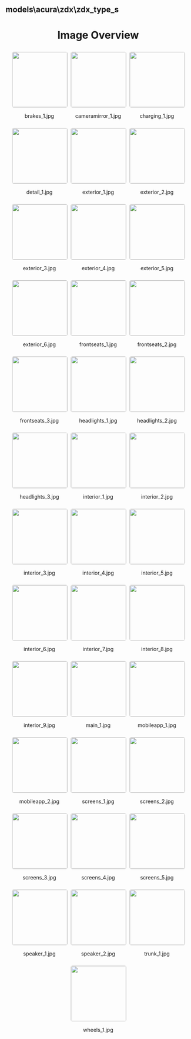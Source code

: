 ## models\acura\zdx\zdx_type_s

<style>
    .image-gallery {
        display: flex;
        flex-wrap: wrap;
        gap: 10px;
        justify-content: center;
        padding: 10px;
    }
    .image-gallery img {
        width: 150px;
        height: auto;
        border: 1px solid #ddd;
        border-radius: 5px;
    }
    .image-gallery div {
        flex: 1 1 calc(33.333% - 20px); /* Three images per row on large screens */
        max-width: 150px;
        text-align: center;
    }
    @media (max-width: 768px) {
        .image-gallery div {
            flex: 1 1 calc(50% - 20px); /* Two images per row on medium screens */
        }
    }
    @media (max-width: 480px) {
        .image-gallery div {
            flex: 1 1 100%; /* One image per row on small screens */
        }
    }
</style>
<h1 style ="text-align: center;"> Image Overview </h1> <div class="image-gallery">
<div>
<img src="https://media.evkx.net/multimedia/models/acura/zdx/zdx_type_s/brakes_1_st.jpg">
<p>brakes_1.jpg</p>
</div>
<div>
<img src="https://media.evkx.net/multimedia/models/acura/zdx/zdx_type_s/cameramirror_1_st.jpg">
<p>cameramirror_1.jpg</p>
</div>
<div>
<img src="https://media.evkx.net/multimedia/models/acura/zdx/zdx_type_s/charging_1_st.jpg">
<p>charging_1.jpg</p>
</div>
<div>
<img src="https://media.evkx.net/multimedia/models/acura/zdx/zdx_type_s/detail_1_st.jpg">
<p>detail_1.jpg</p>
</div>
<div>
<img src="https://media.evkx.net/multimedia/models/acura/zdx/zdx_type_s/exterior_1_st.jpg">
<p>exterior_1.jpg</p>
</div>
<div>
<img src="https://media.evkx.net/multimedia/models/acura/zdx/zdx_type_s/exterior_2_st.jpg">
<p>exterior_2.jpg</p>
</div>
<div>
<img src="https://media.evkx.net/multimedia/models/acura/zdx/zdx_type_s/exterior_3_st.jpg">
<p>exterior_3.jpg</p>
</div>
<div>
<img src="https://media.evkx.net/multimedia/models/acura/zdx/zdx_type_s/exterior_4_st.jpg">
<p>exterior_4.jpg</p>
</div>
<div>
<img src="https://media.evkx.net/multimedia/models/acura/zdx/zdx_type_s/exterior_5_st.jpg">
<p>exterior_5.jpg</p>
</div>
<div>
<img src="https://media.evkx.net/multimedia/models/acura/zdx/zdx_type_s/exterior_6_st.jpg">
<p>exterior_6.jpg</p>
</div>
<div>
<img src="https://media.evkx.net/multimedia/models/acura/zdx/zdx_type_s/frontseats_1_st.jpg">
<p>frontseats_1.jpg</p>
</div>
<div>
<img src="https://media.evkx.net/multimedia/models/acura/zdx/zdx_type_s/frontseats_2_st.jpg">
<p>frontseats_2.jpg</p>
</div>
<div>
<img src="https://media.evkx.net/multimedia/models/acura/zdx/zdx_type_s/frontseats_3_st.jpg">
<p>frontseats_3.jpg</p>
</div>
<div>
<img src="https://media.evkx.net/multimedia/models/acura/zdx/zdx_type_s/headlights_1_st.jpg">
<p>headlights_1.jpg</p>
</div>
<div>
<img src="https://media.evkx.net/multimedia/models/acura/zdx/zdx_type_s/headlights_2_st.jpg">
<p>headlights_2.jpg</p>
</div>
<div>
<img src="https://media.evkx.net/multimedia/models/acura/zdx/zdx_type_s/headlights_3_st.jpg">
<p>headlights_3.jpg</p>
</div>
<div>
<img src="https://media.evkx.net/multimedia/models/acura/zdx/zdx_type_s/interior_1_st.jpg">
<p>interior_1.jpg</p>
</div>
<div>
<img src="https://media.evkx.net/multimedia/models/acura/zdx/zdx_type_s/interior_2_st.jpg">
<p>interior_2.jpg</p>
</div>
<div>
<img src="https://media.evkx.net/multimedia/models/acura/zdx/zdx_type_s/interior_3_st.jpg">
<p>interior_3.jpg</p>
</div>
<div>
<img src="https://media.evkx.net/multimedia/models/acura/zdx/zdx_type_s/interior_4_st.jpg">
<p>interior_4.jpg</p>
</div>
<div>
<img src="https://media.evkx.net/multimedia/models/acura/zdx/zdx_type_s/interior_5_st.jpg">
<p>interior_5.jpg</p>
</div>
<div>
<img src="https://media.evkx.net/multimedia/models/acura/zdx/zdx_type_s/interior_6_st.jpg">
<p>interior_6.jpg</p>
</div>
<div>
<img src="https://media.evkx.net/multimedia/models/acura/zdx/zdx_type_s/interior_7_st.jpg">
<p>interior_7.jpg</p>
</div>
<div>
<img src="https://media.evkx.net/multimedia/models/acura/zdx/zdx_type_s/interior_8_st.jpg">
<p>interior_8.jpg</p>
</div>
<div>
<img src="https://media.evkx.net/multimedia/models/acura/zdx/zdx_type_s/interior_9_st.jpg">
<p>interior_9.jpg</p>
</div>
<div>
<img src="https://media.evkx.net/multimedia/models/acura/zdx/zdx_type_s/main_1_st.jpg">
<p>main_1.jpg</p>
</div>
<div>
<img src="https://media.evkx.net/multimedia/models/acura/zdx/zdx_type_s/mobileapp_1_st.jpg">
<p>mobileapp_1.jpg</p>
</div>
<div>
<img src="https://media.evkx.net/multimedia/models/acura/zdx/zdx_type_s/mobileapp_2_st.jpg">
<p>mobileapp_2.jpg</p>
</div>
<div>
<img src="https://media.evkx.net/multimedia/models/acura/zdx/zdx_type_s/screens_1_st.jpg">
<p>screens_1.jpg</p>
</div>
<div>
<img src="https://media.evkx.net/multimedia/models/acura/zdx/zdx_type_s/screens_2_st.jpg">
<p>screens_2.jpg</p>
</div>
<div>
<img src="https://media.evkx.net/multimedia/models/acura/zdx/zdx_type_s/screens_3_st.jpg">
<p>screens_3.jpg</p>
</div>
<div>
<img src="https://media.evkx.net/multimedia/models/acura/zdx/zdx_type_s/screens_4_st.jpg">
<p>screens_4.jpg</p>
</div>
<div>
<img src="https://media.evkx.net/multimedia/models/acura/zdx/zdx_type_s/screens_5_st.jpg">
<p>screens_5.jpg</p>
</div>
<div>
<img src="https://media.evkx.net/multimedia/models/acura/zdx/zdx_type_s/speaker_1_st.jpg">
<p>speaker_1.jpg</p>
</div>
<div>
<img src="https://media.evkx.net/multimedia/models/acura/zdx/zdx_type_s/speaker_2_st.jpg">
<p>speaker_2.jpg</p>
</div>
<div>
<img src="https://media.evkx.net/multimedia/models/acura/zdx/zdx_type_s/trunk_1_st.jpg">
<p>trunk_1.jpg</p>
</div>
<div>
<img src="https://media.evkx.net/multimedia/models/acura/zdx/zdx_type_s/wheels_1_st.jpg">
<p>wheels_1.jpg</p>
</div>
</div>
